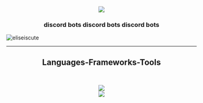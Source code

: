 <h1 align="center">
  <a>
    <img src="https://readme-typing-svg.herokuapp.com/?lines=<+👋+Hello,+World!+/>;+<+👋+Hola,+World!+/>;+<+👋+Namaste,+World!+/>;+<+👋+Hallo,+World!+/>;+<+👋+Nĭ+Hăo,+World!+/>;+<+👋+Olá,+World!+/>;+<+👋+你好,+World!+/>;+<+👋+Bonjour,+World!+/>;+<+👋+Ciao,+World!+/>;&center=true&size=30">
  </a>
</h1>

<h3 align="center">discord bots discord bots discord bots</h3>

<p align="left"> <img src="https://komarev.com/ghpvc/?username=eliseiscute&label=Profile%20views&color=000000&style=flat" alt="eliseiscute" /> </p>

<hr>
<h2 align="center">Languages-Frameworks-Tools</h2>
<br>
<p align="center">
  <a>
    <img src="https://skillicons.dev/icons?i=discord,bots,github,python,javascript,nodejs,figma,bash,git,ai" /><br>
    <img src="https://skillicons.dev/icons?i=mysql,sqlite,html,mongodb,ps,powershell,unity,vscode,visualstudio,css" />

  </a>
</p>
<!--
  <hr>

<h2 align="center">Stats</h2>
<br>
<p align=center>
  <div align=center>
    <a href="https://github.com/denvercoder1/github-readme-streak-stats" title="Go to Source">
      <img align="left" width=390 src="https://github-readme-streak-stats.herokuapp.com/?user=eliseiscute&theme=react&border=61dafb&hide_border=true" alt="zumrudu-anka" />
    </a>
    <a href="https://github.com/anuraghazra/github-readme-stats" title="Go to Source">
      <img align="right" width=390 src="https://github-readme-stats.vercel.app/api?username=eliseiscute&show_icons=true&theme=react&border_color=61dafb&hide_border=true" />
    </a>
  </div>
  <br><br><br><br><br><br><br><br><br>
  <div align=center>
    <a href="https://github.com/anuraghazra/github-readme-stats">
      <img width=325 align="center" src="https://github-readme-stats.vercel.app/api/top-langs/?username=eliseiscute&hide=c%23,powershell,Mathematica,Ruby,Objective-C,Objective-C%2b%2b,Cuda&title_color=61dafb&text_color=ffffff&icon_color=61dafb&bg_color=20232a&langs_count=8&layout=compact&border_color=61dafb&hide_border=true" />
    </a>
  </div>
  <br>
  <br>
  <br>
  <img src="https://activity-graph.herokuapp.com/graph?username=eliseiscute&theme=react-dark&bg_color=20232a&hide_border=true" width="100%"/>
</p>

<hr>
-->
